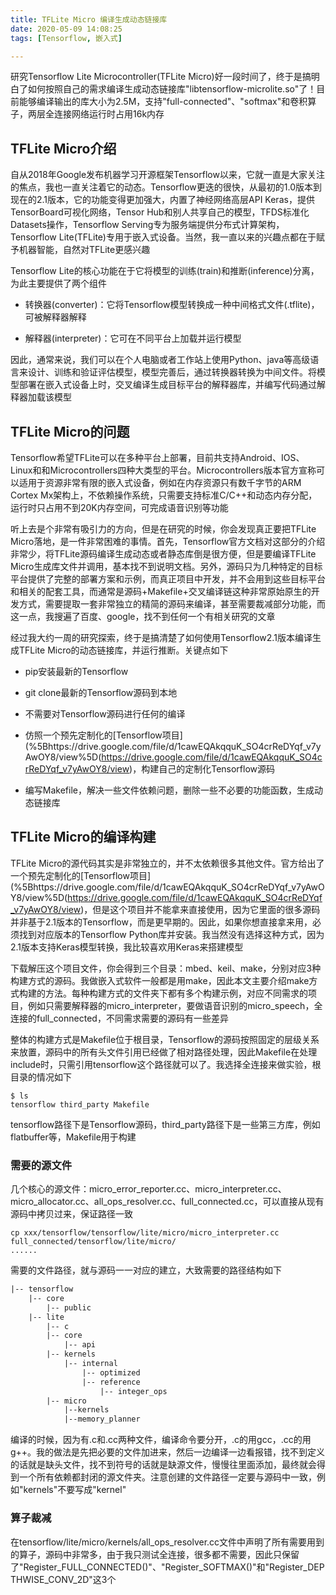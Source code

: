 ```yaml
---
title: TFLite Micro 编译生成动态链接库
date: 2020-05-09 14:08:25
tags: [Tensorflow, 嵌入式]

---
```




研究Tensorflow Lite Microcontroller(TFLite Micro)好一段时间了，终于是搞明白了如何按照自己的需求编译生成动态链接库"libtensorflow-microlite.so"了！目前能够编译输出的库大小为2.5M，支持"full-connected"、"softmax"和卷积算子，两层全连接网络运行时占用16k内存

## TFLite Micro介绍

自从2018年Google发布机器学习开源框架Tensorflow以来，它就一直是大家关注的焦点，我也一直关注着它的动态。Tensorflow更迭的很快，从最初的1.0版本到现在的2.1版本，它的功能变得更加强大，内置了神经网络高层API Keras，提供TensorBoard可视化网络，Tensor Hub和别人共享自己的模型，TFDS标准化Datasets操作，Tensorflow Serving专为服务端提供分布式计算架构，Tensorflow Lite(TFLite)专用于嵌入式设备。当然，我一直以来的兴趣点都在于赋予机器智能，自然对TFLite更感兴趣

Tensorflow Lite的核心功能在于它将模型的训练(train)和推断(inference)分离，为此主要提供了两个组件

- 转换器(converter)：它将Tensorflow模型转换成一种中间格式文件(.tflite)，可被解释器解释

- 解释器(interpreter)：它可在不同平台上加载并运行模型

因此，通常来说，我们可以在个人电脑或者工作站上使用Python、java等高级语言来设计、训练和验证评估模型，模型完善后，通过转换器转换为中间文件。将模型部署在嵌入式设备上时，交叉编译生成目标平台的解释器库，并编写代码通过解释器加载该模型

## TFLite Micro的问题

Tensorflow希望TFLite可以在多种平台上部署，目前共支持Android、IOS、Linux和和Microcontrollers四种大类型的平台。Microcontrollers版本官方宣称可以适用于资源非常有限的嵌入式设备，例如在内存资源只有数千字节的ARM Cortex Mx架构上，不依赖操作系统，只需要支持标准C/C++和动态内存分配，运行时只占用不到20K内存空间，可完成语音识别等功能



听上去是个非常有吸引力的方向，但是在研究的时候，你会发现真正要把TFLite Micro落地，是一件非常困难的事情。首先，Tensorflow官方文档对这部分的介绍非常少，将TFLite源码编译生成动态或者静态库倒是很方便，但是要编译TFLite Micro生成库文件并调用，基本找不到说明文档。另外，源码只为几种特定的目标平台提供了完整的部署方案和示例，而真正项目中开发，并不会用到这些目标平台和相关的配套工具，而通常是源码+Makefile+交叉编译链这种非常原始原生的开发方式，需要提取一套非常独立的精简的源码来编译，甚至需要裁减部分功能，而这一点，我搜遍了百度、google，找不到任何一个有相关研究的文章



经过我大约一周的研究探索，终于是搞清楚了如何使用Tensorflow2.1版本编译生成TFLite Micro的动态链接库，并运行推断。关键点如下

- pip安装最新的Tensorflow

- git clone最新的Tensorflow源码到本地

- 不需要对Tensorflow源码进行任何的编译

- 仿照一个预先定制化的[Tensorflow项目](%5Bhttps://drive.google.com/file/d/1cawEQAkqquK_SO4crReDYqf_v7yAwOY8/view%5D(https://drive.google.com/file/d/1cawEQAkqquK_SO4crReDYqf_v7yAwOY8/view)，构建自己的定制化Tensorflow源码

- 编写Makefile，解决一些文件依赖问题，删除一些不必要的功能函数，生成动态链接库

## TFLite Micro的编译构建

TFLite Micro的源代码其实是非常独立的，并不太依赖很多其他文件。官方给出了一个预先定制化的[Tensorflow项目](%5Bhttps://drive.google.com/file/d/1cawEQAkqquK_SO4crReDYqf_v7yAwOY8/view%5D(https://drive.google.com/file/d/1cawEQAkqquK_SO4crReDYqf_v7yAwOY8/view)，但是这个项目并不能拿来直接使用，因为它里面的很多源码并非基于2.1版本的Tensorflow，而是更早期的。因此，如果你想直接拿来用，必须找到对应版本的Tensorflow Python库并安装。我当然没有选择这种方式，因为2.1版本支持Keras模型转换，我比较喜欢用Keras来搭建模型

下载解压这个项目文件，你会得到三个目录：mbed、keil、make，分别对应3种构建方式的源码。我做嵌入式软件一般都是用make，因此本文主要介绍make方式构建的方法。每种构建方式的文件夹下都有多个构建示例，对应不同需求的项目，例如只需要解释器的micro_interpreter，要做语音识别的micro_speech，全连接的full_connected，不同需求需要的源码有一些差异

整体的构建方式是Makefile位于根目录，Tensorflow的源码按照固定的层级关系来放置，源码中的所有头文件引用已经做了相对路径处理，因此Makefile在处理include时，只需引用tensorflow这个路径就可以了。我选择全连接来做实验，根目录的情况如下

```shell
$ ls
tensorflow third_party Makefile
```

tensorflow路径下是Tensorflow源码，third_party路径下是一些第三方库，例如flatbuffer等，Makefile用于构建

### 需要的源文件

几个核心的源文件：micro_error_reporter.cc、micro_interpreter.cc、micro_allocator.cc、all_ops_resolver.cc、full_connected.cc，可以直接从现有源码中拷贝过来，保证路径一致

```shell
cp xxx/tensorflow/tensorflow/lite/micro/micro_interpreter.cc full_connected/tensorflow/lite/micro/
......
```

需要的文件路径，就与源码一一对应的建立，大致需要的路径结构如下

```makefile
|-- tensorflow
    |-- core
        |-- public
    |-- lite
        |-- c
        |-- core
            |-- api
        |-- kernels
            |-- internal
                |-- optimized
                |-- reference
                    |-- integer_ops
        |-- micro
            |--kernels
            |--memory_planner
```

编译的时候，因为有.c和.cc两种文件，编译命令要分开，.c的用gcc，.cc的用g++。我的做法是先把必要的文件加进来，然后一边编译一边看报错，找不到定义的话就是缺头文件，找不到符号的话就是缺源文件，慢慢往里面添加，最终就会得到一个所有依赖都封闭的源文件夹。注意创建的文件路径一定要与源码中一致，例如"kernels"不要写成"kernel"



### 算子裁减

在tensorflow/lite/micro/kernels/all_ops_resolver.cc文件中声明了所有需要用到的算子，源码中非常多，由于我只测试全连接，很多都不需要，因此只保留了"Register_FULL_CONNECTED()"、"Register_SOFTMAX()"和"Register_DEPTHWISE_CONV_2D"这3个


